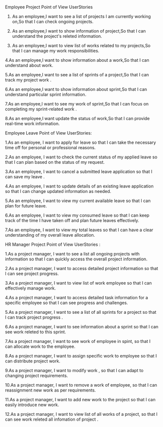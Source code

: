 Employee Project Point of View UserStories

1. As an employee,I want to see a list of projects I am currently working on,So that I can check ongoing projects.

2. As an employee,I want to show information of  project,So that I can understand the project's releted information.

3. As an employee,I want to view list of works related to my projects,So that I can manage my work responsibilities.

4.As an employee,I want to show information about a  work,So that I can understand about work.

5.As an employee,I want to see a list of sprints of a project,So that I can track my  project work .

6.As an employee,I want to show information about sprint,So that I can understand  particular sprint  information.

7.As an employee,I want to see my work of sprint,So that I can focus on completing my sprint-related work .

8.As an employee,I want update the status of work,So that I can provide real-time work information.

Employee Leave Point of View UserStories:

1.As an employee, I want to apply for leave so that I can take the necessary time off 
for personal or professional reasons.
 
2.As an employee, I want to check the current status of my applied leave so that
I can plan based on the status of my request.
 
3.As an employee, I want to cancel a submitted leave application so that I can save my leave .
 
4.As an employee, I want to update details of an existing leave application so that 
I can change updated information as needed.
 
5.As an employee, I want to view my current available leave so that I can plan for future leave.
 
6.As an employee, I want to view my consumed leave so that I can keep track of the time I have taken off and plan future leaves effectively.
 
7.As an employee, I want to view my total leaves so that I can have a clear understanding of my overall leave allocation.



HR Manager  Project Point of View UserStories :

1.As a project manager, I want to see a list  all ongoing projects with information so that I can quickly access the overall project information.

2.As a project manager, I want to access detailed project information so that I can see project progress.

3.As a project manager, I want to view  list of work  employee so that I can effectively manage work.

4.As a project manager, I want to access detailed task information for a specific employee so that I can see progress and challenges.

5.As a project manager, I want to see a list of all sprints for a project so that I can track project progress .

6.As a project manager, I want to see  information about a sprint so that I can see work releted to this sprint.

7.As a project manager, I want to see work of employee in spint, so that I can allocate work to the employee.

8.As a project manager, I want to assign specific work to employee so that I can  distribute project work.

9.As a project manager, I want to modify work , so that I can adapt to changing project requirements.

10.As a project manager, I want to remove a work of employee, so that I can reassignment new work as per requirements.

11.As a project manager, I want  to add new work to the project so that I can easily introduce new work.

12.As a project manager, I want to view  list of all works of  a project, so that I can see work releted all infomation of project .
 